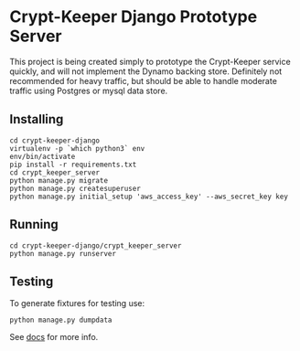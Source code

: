 # Crypt-Keeper Django Prototype Server
This project is being created simply to prototype the Crypt-Keeper service quickly, and will not implement the Dynamo backing store. Definitely not recommended for heavy traffic, but should be able to handle moderate traffic using Postgres or mysql data store.

## Installing

    cd crypt-keeper-django
    virtualenv -p `which python3` env
    env/bin/activate
    pip install -r requirements.txt
    cd crypt_keeper_server
    python manage.py migrate
    python manage.py createsuperuser
    python manage.py initial_setup 'aws_access_key' --aws_secret_key key

## Running

    cd crypt-keeper-django/crypt_keeper_server
    python manage.py runserver

## Testing
To generate fixtures for testing use:

    python manage.py dumpdata
    
See [docs](https://docs.djangoproject.com/en/1.10/ref/django-admin/#dumpdata) for more info.
